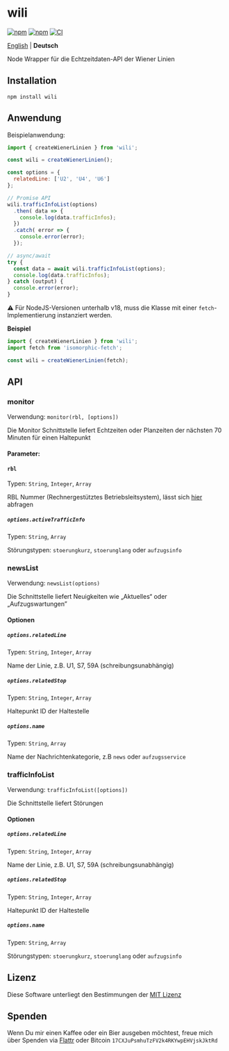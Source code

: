 # wili

[![npm](https://flat.badgen.net/npm/license/wili)](https://www.npmjs.org/package/wili)
[![npm](https://flat.badgen.net/npm/v/wili)](https://www.npmjs.org/package/wili)
[![CI](https://img.shields.io/github/actions/workflow/status/idleberg/node-wili/default.yml?style=flat-square)](https://github.com/idleberg/node-wili/actions)

[English](README.md) | **Deutsch**

Node Wrapper für die Echtzeitdaten-API der Wiener Linien

## Installation

`npm install wili`

## Anwendung

Beispielanwendung:

```js
import { createWienerLinien } from 'wili';

const wili = createWienerLinien();

const options = {
  relatedLine: ['U2', 'U4', 'U6']
};

// Promise API
wili.trafficInfoList(options)
  .then( data => {
    console.log(data.trafficInfos);
  })
  .catch( error => {
    console.error(error);
  });

// async/await
try {
  const data = await wili.trafficInfoList(options);
  console.log(data.trafficInfos);
} catch (output) {
  console.error(error);
}
```

:warning: Für NodeJS-Versionen unterhalb v18, muss die Klasse mit einer `fetch`-Implementierung instanziert werden.

**Beispiel**

```js
import { createWienerLinien } from 'wili';
import fetch from 'isomorphic-fetch';

const wili = createWienerLinien(fetch);
```

## API

### monitor

Verwendung: `monitor(rbl, [options])`

Die Monitor Schnittstelle liefert Echtzeiten oder Planzeiten der nächsten 70 Minuten für einen Haltepunkt

#### Parameter:

#### `rbl`

Typen: `String`, `Integer`, `Array`

RBL Nummer (Rechnergestütztes Betriebsleitsystem), lässt sich [hier](https://till.mabe.at/rbl/?line=214433687&station=231116899) abfragen

##### `options.activeTrafficInfo`

Typen: `String`, `Array`

Störungstypen: `stoerungkurz`, `stoerunglang` oder `aufzugsinfo`

### newsList

Verwendung: `newsList(options)`

Die Schnittstelle liefert Neuigkeiten wie „Aktuelles“ oder „Aufzugswartungen”

#### Optionen

##### `options.relatedLine`

Typen: `String`, `Integer`, `Array`

Name der Linie, z.B. U1, S7, 59A (schreibungsunabhängig)

##### `options.relatedStop`

Typen: `String`, `Integer`, `Array`

Haltepunkt ID der Haltestelle

##### `options.name`

Typen: `String`, `Array`

Name der Nachrichtenkategorie, z.B `news` oder `aufzugsservice`

### trafficInfoList

Verwendung: `trafficInfoList([options])`

Die Schnittstelle liefert Störungen

#### Optionen

##### `options.relatedLine`

Typen: `String`, `Integer`, `Array`

Name der Linie, z.B. U1, S7, 59A (schreibungsunabhängig)

##### `options.relatedStop`

Typen: `String`, `Integer`, `Array`

Haltepunkt ID der Haltestelle

##### `options.name`

Typen: `String`, `Array`

Störungstypen: `stoerungkurz`, `stoerunglang` oder `aufzugsinfo`

## Lizenz

Diese Software unterliegt den Bestimmungen der [MIT Lizenz](https://opensource.org/licenses/MIT)

## Spenden

Wenn Du mir einen Kaffee oder ein Bier ausgeben möchtest, freue mich über Spenden via [Flattr](https://flattr.com/submit/auto?user_id=idleberg&url=https://github.com/idleberg/node-wili) oder Bitcoin `17CXJuPsmhuTzFV2k4RKYwpEHVjskJktRd`
